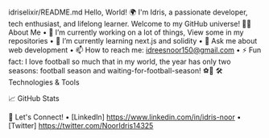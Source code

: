 idriselixir/README.md
Hello, World! 🌍
I'm Idris, a passionate developer, tech enthusiast, and lifelong learner. Welcome to my GitHub universe!
👨‍💻 About Me
•	🔭 I’m currently working on a lot of things, View some in my repositories
•	🌱 I’m currently learning next.js and solidity
•	💬 Ask me about web development
•	📫 How to reach me: idreesnoor150@gmail.com
•	⚡ Fun fact: I love football so much that in my world, the year has only two seasons: football season and waiting-for-football-season! ⚽📅
🛠️ Technologies & Tools
           
 
📈 GitHub Stats
 
📣 Let's Connect!
•	[LinkedIn] https://www.linkedin.com/in/idris-noor
•	[Twitter] https://twitter.com/NoorIdris14325

